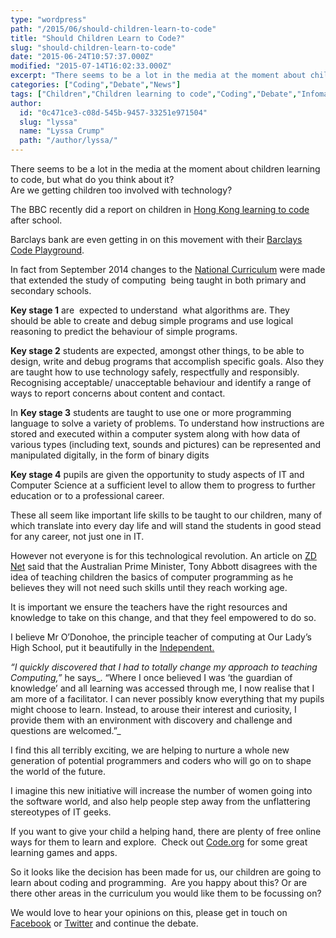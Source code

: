 ```yaml
---
type: "wordpress"
path: "/2015/06/should-children-learn-to-code"
title: "Should Children Learn to Code?"
slug: "should-children-learn-to-code"
date: "2015-06-24T10:57:37.000Z"
modified: "2015-07-14T16:02:33.000Z"
excerpt: "There seems to be a lot in the media at the moment about children learning to code, but what do you think about it? Are we getting children too involved with technology? The BBC recently did a report on children in Hong Kong learning to code after school. Barclays bank are even getting in on \[…\]"
categories: ["Coding","Debate","News"]
tags: ["Children","Children learning to code","Coding","Debate","Infomational","National Curriculum","News","Software"]
author:
  id: "0c471ce3-c08d-545b-9457-33251e971504"
  slug: "lyssa"
  name: "Lyssa Crump"
  path: "/author/lyssa/"
---
```

There seems to be a lot in the media at the moment about children learning to code, but what do you think about it?  
Are we getting children too involved with technology?

The BBC recently did a report on children in [Hong Kong learning to code](http://www.bbc.co.uk/news/business-32880185) after school.

Barclays bank are even getting in on this movement with their [Barclays Code Playground](http://www.barclays.co.uk/DigitalEagles/BarclaysCodePlayground/P1242686640999).

In fact from September 2014 changes to the [National Curriculum](https://www.gov.uk/government/publications/national-curriculum-in-england-computing-programmes-of-study) were made that extended the study of computing  being taught in both primary and secondary schools.

**Key stage 1** are  expected to understand  what algorithms are. They should be able to create and debug simple programs and use logical reasoning to predict the behaviour of simple programs.

**Key stage 2** students are expected, amongst other things, to be able to design, write and debug programs that accomplish specific goals. Also they are taught how to use technology safely, respectfully and responsibly. Recognising acceptable/ unacceptable behaviour and identify a range of ways to report concerns about content and contact.

In **Key stage 3** students are taught to use one or more programming language to solve a variety of problems. To understand how instructions are stored and executed within a computer system along with how data of various types (including text, sounds and pictures) can be represented and manipulated digitally, in the form of binary digits

**Key stage 4** pupils are given the opportunity to study aspects of IT and Computer Science at a sufficient level to allow them to progress to further education or to a professional career.

These all seem like important life skills to be taught to our children, many of which translate into every day life and will stand the students in good stead for any career, not just one in IT.

However not everyone is for this technological revolution. An article on [ZD Net](http://www.zdnet.com/article/unless-kids-are-working-coding-should-not-be-taught-abbott/) said that the Australian Prime Minister, Tony Abbott disagrees with the idea of teaching children the basics of computer programming as he believes they will not need such skills until they reach working age.

It is important we ensure the teachers have the right resources and knowledge to take on this change, and that they feel empowered to do so.

I believe Mr O’Donohoe, the principle teacher of computing at Our Lady’s High School, put it beautifully in the [Independent.](http://www.independent.co.uk/life-style/gadgets-and-tech/news/educators-call-for-reform-in-how-programming-is-taught-in-schools-8934893.html)

_“I quickly discovered that I had to totally change my approach to teaching Computing,”_ he says_. “Where I once believed I was ‘the guardian of knowledge’ and all learning was accessed through me, I now realise that I am more of a facilitator. I can never possibly know everything that my pupils might choose to learn. Instead, to arouse their interest and curiosity, I provide them with an environment with discovery and challenge and questions are welcomed.”_

I find this all terribly exciting, we are helping to nurture a whole new generation of potential programmers and coders who will go on to shape the world of the future.

I imagine this new initiative will increase the number of women going into the software world, and also help people step away from the unflattering stereotypes of IT geeks.

If you want to give your child a helping hand, there are plenty of free online ways for them to learn and explore.  Check out [Code.org](https://code.org/learn) for some great learning games and apps.

So it looks like the decision has been made for us, our children are going to learn about coding and programming.  Are you happy about this? Or are there other areas in the curriculum you would like them to be focussing on?

We would love to hear your opinions on this, please get in touch on [Facebook](https://www.facebook.com/headforwards) or [Twitter](https://twitter.com/headforwards) and continue the debate.